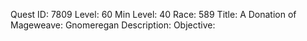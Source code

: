 Quest ID: 7809
Level: 60
Min Level: 40
Race: 589
Title: A Donation of Mageweave: Gnomeregan
Description: 
Objective: 
